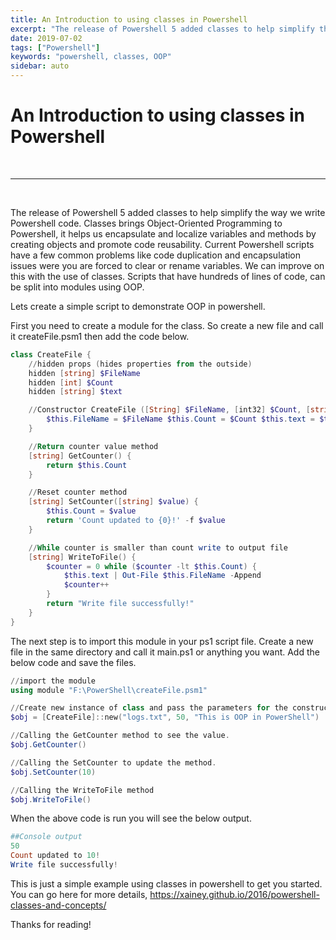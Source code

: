 ```yaml
---
title: An Introduction to using classes in Powershell
excerpt: "The release of Powershell 5 added classes to help simplify the way we write Powershell code. Classes brings Object-Oriented Programming to Powershell."
date: 2019-07-02
tags: ["Powershell"]
keywords: "powershell, classes, OOP"
sidebar: auto
---
```


# An Introduction to using classes in Powershell

<br>
<hr>
<br>

The release of Powershell 5 added classes to help simplify the way we write Powershell code. Classes brings Object-Oriented Programming to Powershell, it helps us encapsulate and localize variables and methods by creating objects and promote code reusability. Current Powershell scripts have a few common problems like code duplication and encapsulation issues were you are forced to clear or rename variables. We can improve on this with the use of classes. Scripts that have hundreds of lines of code, can be split into modules using OOP.

Lets create a simple script to demonstrate OOP in powershell.

First you need to create a module for the class. So create a new file and call it createFile.psm1 then add the code below.

```powershell
class CreateFile {
    //hidden props (hides properties from the outside)
    hidden [string] $FileName
    hidden [int] $Count
    hidden [string] $text

    //Constructor CreateFile ([String] $FileName, [int32] $Count, [string] $text) {
        $this.FileName = $FileName $this.Count = $Count $this.text = $text
    }

    //Return counter value method
    [string] GetCounter() {
        return $this.Count
    }

    //Reset counter method
    [string] SetCounter([string] $value) {
        $this.Count = $value
        return 'Count updated to {0}!' -f $value
    }

    //While counter is smaller than count write to output file
    [string] WriteToFile() {
        $counter = 0 while ($counter -lt $this.Count) {
            $this.text | Out-File $this.FileName -Append
            $counter++
        }
        return "Write file successfully!"
    }
}
```

The next step is to import this module in your ps1 script file. Create a new file in the same directory and call it main.ps1 or anything you want. Add the below code and save the files.

```powershell
//import the module
using module "F:\PowerShell\createFile.psm1"

//Create new instance of class and pass the parameters for the constructor
$obj = [CreateFile]::new("logs.txt", 50, "This is OOP in PowerShell")

//Calling the GetCounter method to see the value.
$obj.GetCounter()

//Calling the SetCounter to update the method.
$obj.SetCounter(10)

//Calling the WriteToFile method
$obj.WriteToFile()
```

When the above code is run you will see the below output.

```powershell
##Console output
50
Count updated to 10!
Write file successfully!
```

This is just a simple example using classes in powershell to get you started. You can go here for more details, https://xainey.github.io/2016/powershell-classes-and-concepts/

Thanks for reading!
